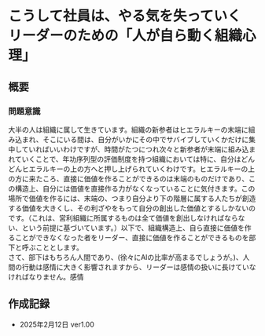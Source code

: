 # こうして社員は、やる気を失っていく リーダーのための「人が自ら動く組織心理」

## 概要
### 問題意識
大半の人は組織に属して生きています。組織の新参者はヒエラルキーの末端に組み込まれ、そこにいる間は、自分がいかにその中でサバイブしていくかだけに集中していればいいわけですが、時間がたつにつれ次々と新参者が末端に組み込まれていくことで、年功序列型の評価制度を持つ組織においては特に、自分はどんどんヒエラルキーの上の方へと押し上げられていくわけです。ヒエラルキーの上の方に来たころ、直接に価値を作ることができるのは末端のものだけであり、この構造上、自分には価値を直接作る力がなくなっていることに気付きます。この場所で価値を作るには、末端の、つまり自分より下の階層に属する人たちが創造する価値を大きくし、その利ざやをもって自分の創出した価値とするしかないのです。（これは、営利組織に所属するものは全て価値を創出しなければならない、という前提に基づいています。）以下で、組織構造上、自ら直接に価値を作ることができなくなった者をリーダー、直接に価値を作ることができるものを部下と呼ぶこととします。  
さて、部下はもちろん人間であり、(徐々にAIの比率が高まるでしょうが。)、人間の行動は感情に大きく影響されますから、リーダーは感情の扱いに長けていなければなりません。感情


## 作成記録
- 2025年2月12日 ver1.00
